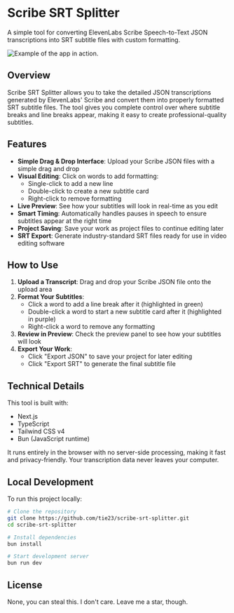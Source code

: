 # Scribe SRT Splitter

A simple tool for converting ElevenLabs Scribe Speech-to-Text JSON transcriptions into SRT subtitle files with custom formatting.

![Example of the app in action.](https://kylegeib.s3.us-west-2.amazonaws.com/pictures/scribe-srt-splitter-example.png)

## Overview

Scribe SRT Splitter allows you to take the detailed JSON transcriptions generated by ElevenLabs' Scribe and convert them into properly formatted SRT subtitle files. The tool gives you complete control over where subtitle breaks and line breaks appear, making it easy to create professional-quality subtitles.

## Features

- **Simple Drag & Drop Interface**: Upload your Scribe JSON files with a simple drag and drop
- **Visual Editing**: Click on words to add formatting:
  - Single-click to add a new line
  - Double-click to create a new subtitle card
  - Right-click to remove formatting
- **Live Preview**: See how your subtitles will look in real-time as you edit
- **Smart Timing**: Automatically handles pauses in speech to ensure subtitles appear at the right time
- **Project Saving**: Save your work as project files to continue editing later
- **SRT Export**: Generate industry-standard SRT files ready for use in video editing software

## How to Use

1. **Upload a Transcript**: Drag and drop your Scribe JSON file onto the upload area
2. **Format Your Subtitles**:
   - Click a word to add a line break after it (highlighted in green)
   - Double-click a word to start a new subtitle card after it (highlighted in purple)
   - Right-click a word to remove any formatting
3. **Review in Preview**: Check the preview panel to see how your subtitles will look
4. **Export Your Work**:
   - Click "Export JSON" to save your project for later editing
   - Click "Export SRT" to generate the final subtitle file

## Technical Details

This tool is built with:
- Next.js
- TypeScript
- Tailwind CSS v4
- Bun (JavaScript runtime)

It runs entirely in the browser with no server-side processing, making it fast and privacy-friendly. Your transcription data never leaves your computer.

## Local Development

To run this project locally:

```bash
# Clone the repository
git clone https://github.com/tie23/scribe-srt-splitter.git
cd scribe-srt-splitter

# Install dependencies
bun install

# Start development server
bun run dev
```

## License

None, you can steal this. I don't care. Leave me a star, though.
